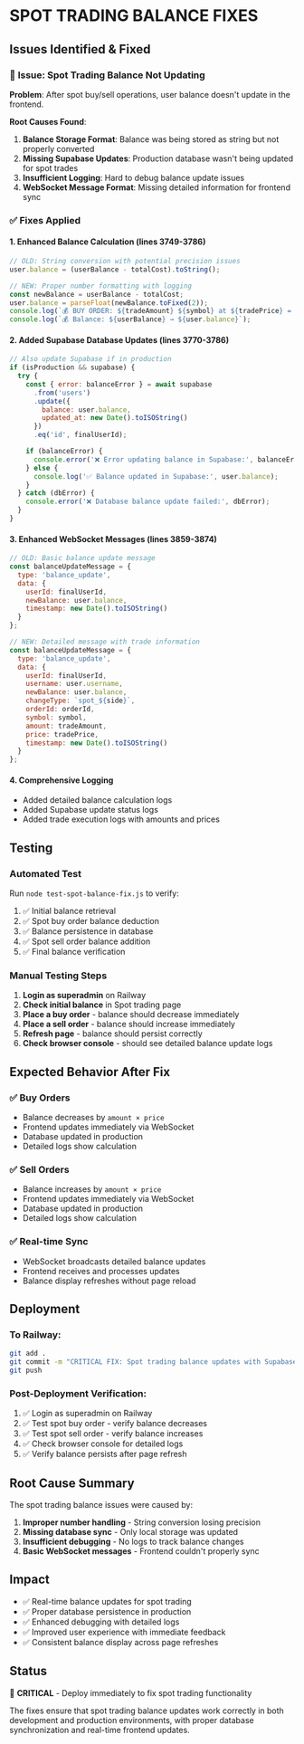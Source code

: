 # SPOT TRADING BALANCE FIXES

## Issues Identified & Fixed

### 🔴 **Issue: Spot Trading Balance Not Updating**

**Problem**: After spot buy/sell operations, user balance doesn't update in the frontend.

**Root Causes Found**:
1. **Balance Storage Format**: Balance was being stored as string but not properly converted
2. **Missing Supabase Updates**: Production database wasn't being updated for spot trades
3. **Insufficient Logging**: Hard to debug balance update issues
4. **WebSocket Message Format**: Missing detailed information for frontend sync

### ✅ **Fixes Applied**

#### 1. **Enhanced Balance Calculation** (lines 3749-3786)
```javascript
// OLD: String conversion with potential precision issues
user.balance = (userBalance - totalCost).toString();

// NEW: Proper number formatting with logging
const newBalance = userBalance - totalCost;
user.balance = parseFloat(newBalance.toFixed(2));
console.log(`💰 BUY ORDER: ${tradeAmount} ${symbol} at ${tradePrice} = ${totalCost} USDT`);
console.log(`💰 Balance: ${userBalance} → ${user.balance}`);
```

#### 2. **Added Supabase Database Updates** (lines 3770-3786)
```javascript
// Also update Supabase if in production
if (isProduction && supabase) {
  try {
    const { error: balanceError } = await supabase
      .from('users')
      .update({ 
        balance: user.balance,
        updated_at: new Date().toISOString()
      })
      .eq('id', finalUserId);

    if (balanceError) {
      console.error('❌ Error updating balance in Supabase:', balanceError);
    } else {
      console.log('✅ Balance updated in Supabase:', user.balance);
    }
  } catch (dbError) {
    console.error('❌ Database balance update failed:', dbError);
  }
}
```

#### 3. **Enhanced WebSocket Messages** (lines 3859-3874)
```javascript
// OLD: Basic balance update message
const balanceUpdateMessage = {
  type: 'balance_update',
  data: {
    userId: finalUserId,
    newBalance: user.balance,
    timestamp: new Date().toISOString()
  }
};

// NEW: Detailed message with trade information
const balanceUpdateMessage = {
  type: 'balance_update',
  data: {
    userId: finalUserId,
    username: user.username,
    newBalance: user.balance,
    changeType: `spot_${side}`,
    orderId: orderId,
    symbol: symbol,
    amount: tradeAmount,
    price: tradePrice,
    timestamp: new Date().toISOString()
  }
};
```

#### 4. **Comprehensive Logging**
- Added detailed balance calculation logs
- Added Supabase update status logs
- Added trade execution logs with amounts and prices

## Testing

### Automated Test
Run `node test-spot-balance-fix.js` to verify:
1. ✅ Initial balance retrieval
2. ✅ Spot buy order balance deduction
3. ✅ Balance persistence in database
4. ✅ Spot sell order balance addition
5. ✅ Final balance verification

### Manual Testing Steps
1. **Login as superadmin** on Railway
2. **Check initial balance** in Spot trading page
3. **Place a buy order** - balance should decrease immediately
4. **Place a sell order** - balance should increase immediately
5. **Refresh page** - balance should persist correctly
6. **Check browser console** - should see detailed balance update logs

## Expected Behavior After Fix

### ✅ **Buy Orders**
- Balance decreases by `amount × price`
- Frontend updates immediately via WebSocket
- Database updated in production
- Detailed logs show calculation

### ✅ **Sell Orders**
- Balance increases by `amount × price`
- Frontend updates immediately via WebSocket
- Database updated in production
- Detailed logs show calculation

### ✅ **Real-time Sync**
- WebSocket broadcasts detailed balance updates
- Frontend receives and processes updates
- Balance display refreshes without page reload

## Deployment

### To Railway:
```bash
git add .
git commit -m "CRITICAL FIX: Spot trading balance updates with Supabase sync and enhanced logging"
git push
```

### Post-Deployment Verification:
1. ✅ Login as superadmin on Railway
2. ✅ Test spot buy order - verify balance decreases
3. ✅ Test spot sell order - verify balance increases
4. ✅ Check browser console for detailed logs
5. ✅ Verify balance persists after page refresh

## Root Cause Summary

The spot trading balance issues were caused by:
1. **Improper number handling** - String conversion losing precision
2. **Missing database sync** - Only local storage was updated
3. **Insufficient debugging** - No logs to track balance changes
4. **Basic WebSocket messages** - Frontend couldn't properly sync

## Impact
- ✅ Real-time balance updates for spot trading
- ✅ Proper database persistence in production
- ✅ Enhanced debugging with detailed logs
- ✅ Improved user experience with immediate feedback
- ✅ Consistent balance display across page refreshes

## Status
🔴 **CRITICAL** - Deploy immediately to fix spot trading functionality

The fixes ensure that spot trading balance updates work correctly in both development and production environments, with proper database synchronization and real-time frontend updates.

